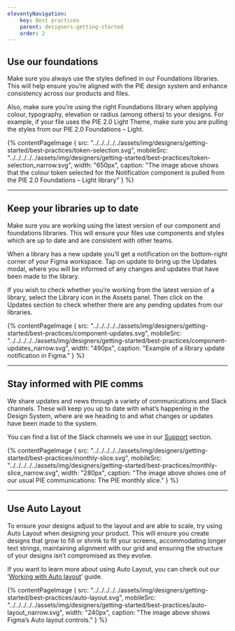 ```yaml
---
eleventyNavigation:
    key: Best practices
    parent: designers-getting-started
    order: 2
---
```

## Use our foundations

Make sure you always use the styles defined in our Foundations libraries. This will help ensure you’re aligned with the PIE design system and enhance consistency across our products and files.

Also, make sure you’re using the right Foundations library when applying colour, typography, elevation or radius (among others) to your designs. For example, if your file uses the PIE 2.0 Light Theme, make sure you are pulling the styles from our PIE 2.0 Foundations – Light.

{% contentPageImage {
src: "../../../../../assets/img/designers/getting-started/best-practices/token-selection.svg",
mobileSrc: "../../../../../assets/img/designers/getting-started/best-practices/token-selection_narrow.svg",
width: "650px",
caption: "The image above shows that the colour token selected for the Notification component is pulled from the PIE 2.0 Foundations – Light library"
} %}

---

## Keep your libraries up to date

Make sure you are working using the latest version of our component and foundations libraries. This will ensure your files use components and styles which are up to date and are consistent with other teams.

When a library has a new update you’ll get a notification on the bottom-right corner of your Figma workspace. Tap on update to bring up the Updates modal, where you will be informed of any changes and updates that have been made to the library.

If you wish to check whether you’re working from the latest version of a library, select the Library icon in the Assets panel. Then click on the Updates section to check whether there are any pending updates from our libraries.

{% contentPageImage {
src: "../../../../../assets/img/designers/getting-started/best-practices/component-updates.svg",
mobileSrc: "../../../../../assets/img/designers/getting-started/best-practices/component-updates_narrow.svg",
width: "490px",
caption: "Example of a library update notification in Figma."
} %}

---

## Stay informed with PIE comms

We share updates and news through a variety of communications and Slack channels. These will keep you up to date with what’s happening in the Design System, where are we heading to and what changes or updates have been made to the system.

You can find a list of the Slack channels we use in our [Support]() section.

{% contentPageImage {
src: "../../../../../assets/img/designers/getting-started/best-practices/monthly-slice.svg",
mobileSrc: "../../../../../assets/img/designers/getting-started/best-practices/monthly-slice_narrow.svg",
width: "280px",
caption: "The image above shows one of our usual PIE communications: The PIE monthly slice."
} %}

---

## Use Auto Layout

To ensure your designs adjust to the layout and are able to scale, try using Auto Layout when designing your product. This will ensure you create designs that grow to fill or shrink to fit your screens, accommodating longer text strings, maintaining alignment with our grid and ensuring the structure of your designs isn’t compromised as they evolve.

If you want to learn more about using Auto Layout, you can check out our ‘[Working with Auto layout]()’ guide.

{% contentPageImage {
src: "../../../../../assets/img/designers/getting-started/best-practices/auto-layout.svg",
mobileSrc: "../../../../../assets/img/designers/getting-started/best-practices/auto-layout_narrow.svg",
width: "240px",
caption: "The image above shows Figma’s Auto layout controls."
} %}
